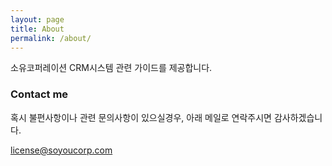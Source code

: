 ```yaml
---
layout: page
title: About
permalink: /about/
---
```


소유코퍼레이션 CRM시스템 관련 가이드를 제공합니다.

### Contact me

혹시 불편사항이나 관련 문의사항이 있으실경우, 아래 메일로 연락주시면 감사하겠습니다.

[license@soyoucorp.com](mailto:license@soyoucorp.com)